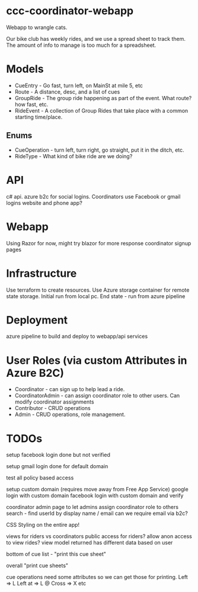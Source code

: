 # ccc-coordinator-webapp

Webapp to wrangle cats.

Our bike club has weekly rides, and we use a spread sheet to track them.
The amount of info to manage is too much for a spreadsheet.

# Models
- CueEntry - Go fast, turn left, on MainSt at mile 5, etc
- Route - A distance, desc, and a list of cues
- GroupRide - The group ride happening as part of the event. What route? how fast, etc.
- RideEvent - A collection of Group Rides that take place with a common starting time/place.

## Enums
- CueOperation - turn left, turn right, go straight, put it in the ditch, etc.
- RideType - What kind of bike ride are we doing?

# API
c# api. 
azure b2c for social logins. Coordinators use Facebook or gmail logins
website and phone app?


# Webapp
Using Razor for now, might try blazor for more response coordinator signup pages


# Infrastructure
Use terraform to create resources.
Use Azure storage container for remote state storage.
Initial run from local pc.
End state - run from azure pipeline

# Deployment
azure pipeline to build and deploy to webapp/api services

# User Roles (via custom Attributes in Azure B2C)
- Coordinator - can sign up to help lead a ride.
- CoordinatorAdmin - can assign coordinator role to other users. Can modify coordinator assignments
- Contributor - CRUD operations
- Admin - CRUD operations, role management.

# TODOs

setup facebook login
    done but not verified

setup gmail login
    done for default domain

test all policy based access

setup custom domain (requires move away from Free App Service)
    google login with custom domain
    facebook login with custom domain and verify


coordinator admin page to let admins assign coordinator role to others
    search - find userId by display name / email
    can we require email via b2c?

CSS Styling on the entire app!

views for riders vs coordinators
    public access for riders?
    allow anon access to view rides?
    view model returned has different data based on user

bottom of cue list - "print this cue sheet"

overall "print cue sheets"

cue operations need some attributes so we can get those for printing.
Left => L
Left at => L @
Cross => X 
etc
